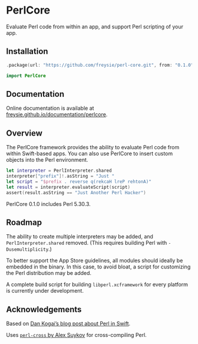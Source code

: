 # PerlCore

Evaluate Perl code from within an app, and support Perl scripting of your app.


## Installation

```swift
.package(url: "https://github.com/freysie/perl-core.git", from: "0.1.0")
```

```swift
import PerlCore
```


## Documentation

Online documentation is available at [freysie.github.io/documentation/perlcore](https://freysie.github.io/documentation/perlcore/).


## Overview

The PerlCore framework provides the ability to evaluate Perl code from within Swift-based apps. You can also use PerlCore to insert custom objects into the Perl environment.

```swift
let interpreter = PerlInterpreter.shared
interpreter["prefix"]!.asString = "Just "
let script = "$prefix . reverse q(rekcaH lreP rehtonA)"
let result = interpreter.evaluateScript(script)
assert(result.asString == "Just Another Perl Hacker")
```

PerlCore 0.1.0 includes Perl 5.30.3.


## Roadmap

The ability to create multiple interpreters may be added, and `PerlInterpreter.shared` removed. (This requires building Perl with `-Dusemultiplicity`.)

To better support the App Store guidelines, all modules should ideally be embedded in the binary. In this case, to avoid bloat, a script for customizing the Perl distribution may be added. 

A complete build script for building `libperl.xcframework` for every platform is currently under development.


## Acknowledgements

Based on [Dan Kogai’s blog post about Perl in Swift](https://qiita.com/dankogai/items/d63dfda25088165deed5).

Uses [`perl-cross` by Alex Suykov](https://github.com/arsv/perl-cross) for cross-compiling Perl.

